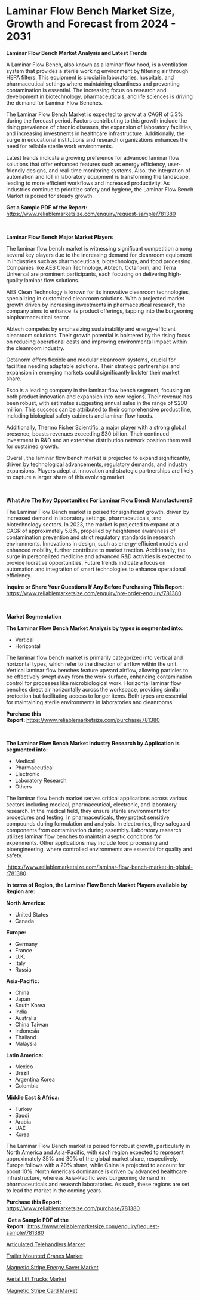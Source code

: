 <p><h1>Laminar Flow Bench Market Size, Growth and Forecast from 2024 - 2031</h1></p><p><strong>Laminar Flow Bench Market Analysis and Latest Trends</strong></p>
<p><p>A Laminar Flow Bench, also known as a laminar flow hood, is a ventilation system that provides a sterile working environment by filtering air through HEPA filters. This equipment is crucial in laboratories, hospitals, and pharmaceutical settings where maintaining cleanliness and preventing contamination is essential. The increasing focus on research and development in biotechnology, pharmaceuticals, and life sciences is driving the demand for Laminar Flow Benches.</p><p>The Laminar Flow Bench Market is expected to grow at a CAGR of 5.3% during the forecast period. Factors contributing to this growth include the rising prevalence of chronic diseases, the expansion of laboratory facilities, and increasing investments in healthcare infrastructure. Additionally, the surge in educational institutions and research organizations enhances the need for reliable sterile work environments.</p><p>Latest trends indicate a growing preference for advanced laminar flow solutions that offer enhanced features such as energy efficiency, user-friendly designs, and real-time monitoring systems. Also, the integration of automation and IoT in laboratory equipment is transforming the landscape, leading to more efficient workflows and increased productivity. As industries continue to prioritize safety and hygiene, the Laminar Flow Bench Market is poised for steady growth.</p></p>
<p><strong>Get a Sample PDF of the Report:&nbsp;</strong> <a href="https://www.reliablemarketsize.com/enquiry/request-sample/781380?utm_campaign=1262&utm_medium=2&utm_source=Github&utm_content=ia&utm_term=15102024&utm_id=laminar-flow-bench">https://www.reliablemarketsize.com/enquiry/request-sample/781380</a></p>
<p>&nbsp;</p>
<p><strong>Laminar Flow Bench Major Market Players</strong></p>
<p><p>The laminar flow bench market is witnessing significant competition among several key players due to the increasing demand for cleanroom equipment in industries such as pharmaceuticals, biotechnology, and food processing. Companies like AES Clean Technology, Abtech, Octanorm, and Terra Universal are prominent participants, each focusing on delivering high-quality laminar flow solutions.</p><p>AES Clean Technology is known for its innovative cleanroom technologies, specializing in customized cleanroom solutions. With a projected market growth driven by increasing investments in pharmaceutical research, the company aims to enhance its product offerings, tapping into the burgeoning biopharmaceutical sector.</p><p>Abtech competes by emphasizing sustainability and energy-efficient cleanroom solutions. Their growth potential is bolstered by the rising focus on reducing operational costs and improving environmental impact within the cleanroom industry.</p><p>Octanorm offers flexible and modular cleanroom systems, crucial for facilities needing adaptable solutions. Their strategic partnerships and expansion in emerging markets could significantly bolster their market share.</p><p>Esco is a leading company in the laminar flow bench segment, focusing on both product innovation and expansion into new regions. Their revenue has been robust, with estimates suggesting annual sales in the range of $200 million. This success can be attributed to their comprehensive product line, including biological safety cabinets and laminar flow hoods.</p><p>Additionally, Thermo Fisher Scientific, a major player with a strong global presence, boasts revenues exceeding $30 billion. Their continued investment in R&D and an extensive distribution network position them well for sustained growth.</p><p>Overall, the laminar flow bench market is projected to expand significantly, driven by technological advancements, regulatory demands, and industry expansions. Players adept at innovation and strategic partnerships are likely to capture a larger share of this evolving market.</p></p>
<p>&nbsp;</p>
<p><strong>What Are The Key Opportunities For Laminar Flow Bench Manufacturers?</strong></p>
<p><p>The Laminar Flow Bench market is poised for significant growth, driven by increased demand in laboratory settings, pharmaceuticals, and biotechnology sectors. In 2023, the market is projected to expand at a CAGR of approximately 5.8%, propelled by heightened awareness of contamination prevention and strict regulatory standards in research environments. Innovations in design, such as energy-efficient models and enhanced mobility, further contribute to market traction. Additionally, the surge in personalized medicine and advanced R&D activities is expected to provide lucrative opportunities. Future trends indicate a focus on automation and integration of smart technologies to enhance operational efficiency.</p></p>
<p><strong>Inquire or Share Your Questions If Any Before Purchasing This Report:</strong> <a href="https://www.reliablemarketsize.com/enquiry/pre-order-enquiry/781380?utm_campaign=1262&utm_medium=2&utm_source=Github&utm_content=ia&utm_term=15102024&utm_id=laminar-flow-bench">https://www.reliablemarketsize.com/enquiry/pre-order-enquiry/781380</a></p>
<p>&nbsp;</p>
<p><strong>Market Segmentation</strong></p>
<p><strong>The Laminar Flow Bench Market Analysis by types is segmented into:</strong></p>
<p><ul><li>Vertical</li><li>Horizontal</li></ul></p>
<p><p>The laminar flow bench market is primarily categorized into vertical and horizontal types, which refer to the direction of airflow within the unit. Vertical laminar flow benches feature upward airflow, allowing particles to be effectively swept away from the work surface, enhancing contamination control for processes like microbiological work. Horizontal laminar flow benches direct air horizontally across the workspace, providing similar protection but facilitating access to longer items. Both types are essential for maintaining sterile environments in laboratories and cleanrooms.</p></p>
<p><strong>Purchase this Report:&nbsp;</strong><a href="https://www.reliablemarketsize.com/purchase/781380?utm_campaign=1262&utm_medium=2&utm_source=Github&utm_content=ia&utm_term=15102024&utm_id=laminar-flow-bench">https://www.reliablemarketsize.com/purchase/781380</a></p>
<p>&nbsp;</p>
<p><strong>The Laminar Flow Bench Market Industry Research by Application is segmented into:</strong></p>
<p><ul><li>Medical</li><li>Pharmaceutical</li><li>Electronic</li><li>Laboratory Research</li><li>Others</li></ul></p>
<p><p>The laminar flow bench market serves critical applications across various sectors including medical, pharmaceutical, electronic, and laboratory research. In the medical field, they ensure sterile environments for procedures and testing. In pharmaceuticals, they protect sensitive compounds during formulation and analysis. In electronics, they safeguard components from contamination during assembly. Laboratory research utilizes laminar flow benches to maintain aseptic conditions for experiments. Other applications may include food processing and bioengineering, where controlled environments are essential for quality and safety.</p></p>
<p><a href="https://www.reliablemarketsize.com/laminar-flow-bench-market-in-global-r781380?utm_campaign=1262&utm_medium=2&utm_source=Github&utm_content=ia&utm_term=15102024&utm_id=laminar-flow-bench">&nbsp;https://www.reliablemarketsize.com/laminar-flow-bench-market-in-global-r781380</a></p>
<p><strong>In terms of Region, the Laminar Flow Bench Market Players available by Region are:</strong></p>
<p>
    <p> <strong> North America: </strong>
        <ul>
            <li>United States</li>
            <li>Canada</li>
        </ul>
        </p> 
    <p> <strong> Europe: </strong>
        <ul>
            <li>Germany</li>
            <li>France</li>
            <li>U.K.</li>
            <li>Italy</li>
            <li>Russia</li>
        </ul>
        </p> 
    <p> <strong> Asia-Pacific: </strong>
        <ul>
            <li>China</li>
            <li>Japan</li>
            <li>South Korea</li>
            <li>India</li>
            <li>Australia</li>
            <li>China Taiwan</li>
            <li>Indonesia</li>
            <li>Thailand</li>
            <li>Malaysia</li>
        </ul>
        </p> 
    <p> <strong> Latin America: </strong>
        <ul>
            <li>Mexico</li>
            <li>Brazil</li>
            <li>Argentina Korea</li>
            <li>Colombia</li>
        </ul>
        </p> 
    <p> <strong> Middle East & Africa: </strong>
        <ul>
            <li>Turkey</li>
            <li>Saudi</li>
            <li>Arabia</li>
            <li>UAE</li>
            <li>Korea</li>
        </ul>
    </p>
    </p>
<p><p>The Laminar Flow Bench market is poised for robust growth, particularly in North America and Asia-Pacific, with each region expected to represent approximately 35% and 30% of the global market share, respectively. Europe follows with a 20% share, while China is projected to account for about 10%. North America’s dominance is driven by advanced healthcare infrastructure, whereas Asia-Pacific sees burgeoning demand in pharmaceuticals and research laboratories. As such, these regions are set to lead the market in the coming years.</p></p>
<p><strong>Purchase this Report: </strong><a href="https://www.reliablemarketsize.com/purchase/781380?utm_campaign=1262&utm_medium=2&utm_source=Github&utm_content=ia&utm_term=15102024&utm_id=laminar-flow-bench">https://www.reliablemarketsize.com/purchase/781380</a></p>
<p>&nbsp;<strong>Get a Sample PDF of the Report:&nbsp;&nbsp;</strong><a href="https://www.reliablemarketsize.com/enquiry/request-sample/781380?utm_campaign=1262&utm_medium=2&utm_source=Github&utm_content=ia&utm_term=15102024&utm_id=laminar-flow-bench">https://www.reliablemarketsize.com/enquiry/request-sample/781380</a></p>
<p><strong></strong></p>
<p><p><a href="https://www.linkedin.com/pulse/insights-articulated-telehandlers-industry-market-financial-ifjfe?trk=public_post_embed_feed-article-content&utm_campaign=1262&utm_medium=2&utm_source=Github&utm_content=ia&utm_term=15102024&utm_id=laminar-flow-bench">Articulated Telehandlers Market</a></p><p><a href="https://www.linkedin.com/pulse/trailer-mounted-cranes-market-research-report-exploring-size-dpbrf?utm_campaign=1262&utm_medium=2&utm_source=Github&utm_content=ia&utm_term=15102024&utm_id=laminar-flow-bench">Trailer Mounted Cranes Market</a></p><p><a href="https://github.com/angilaguardtd7/Market-Research-Report-List-1/blob/main/magnetic-stripe-energy-saver-market.md?utm_campaign=1262&utm_medium=2&utm_source=Github&utm_content=ia&utm_term=15102024&utm_id=laminar-flow-bench">Magnetic Stripe Energy Saver Market</a></p><p><a href="https://www.linkedin.com/pulse/global-aerial-lift-trucks-market-size-share-analysis-product-trlzf?utm_campaign=1262&utm_medium=2&utm_source=Github&utm_content=ia&utm_term=15102024&utm_id=laminar-flow-bench">Aerial Lift Trucks Market</a></p><p><a href="https://github.com/gracia2ucahee/Market-Research-Report-List-1/blob/main/magnetic-stripe-card-market.md?utm_campaign=1262&utm_medium=2&utm_source=Github&utm_content=ia&utm_term=15102024&utm_id=laminar-flow-bench">Magnetic Stripe Card Market</a></p></p>